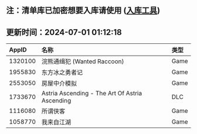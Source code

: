 ## 注：清单库已加密想要入库请使用 ([入库工具](https://github.com/BlankTMing/ManifestAutoUpdate/releases))

## 更新时间：2024-07-01 01:12:18
| AppID | 名称 | 类型  |
| :-------------------- | :----------------------------- | :----------- |
| 1320100 | 浣熊通缉犯 (Wanted Raccoon)| Game |
| 1955830 | 东方冰之勇者记| Game |
| 2553050 | 房屋中介模拟| Game |
| 1733670 | Astria Ascending - The Art Of Astria Ascending| DLC |
| 1116080 | 所谓侠客| Game |
| 1058770 | 我来自江湖| Game |
